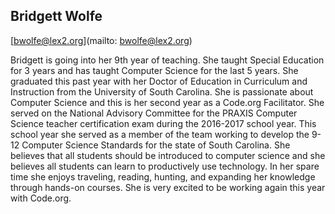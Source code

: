 ## Bridgett Wolfe

[bwolfe@lex2.org](mailto: bwolfe@lex2.org)

Bridgett is going into her 9th year of teaching. She taught Special Education for 3 years and has taught Computer Science for the last 5 years. She graduated this past year with her Doctor of Education in Curriculum and Instruction from the University of South Carolina. She is passionate about Computer Science and this is her second year as a Code.org Facilitator. She served on the National Advisory Committee for the PRAXIS Computer Science teacher certification exam during the 2016-2017 school year. This school year she served as a member of the team working to develop the 9-12 Computer Science Standards for the state of South Carolina. She believes that all students should be introduced to computer science and she believes all students can learn to productively use technology. In her spare time she enjoys traveling, reading, hunting, and expanding her knowledge through hands-on courses. She is very excited to be working again this year with Code.org.
